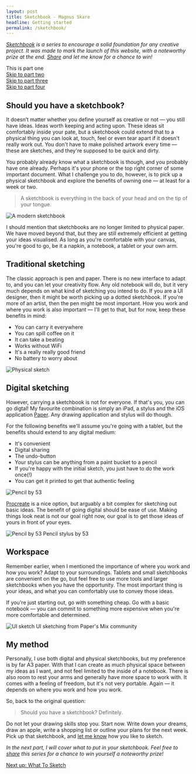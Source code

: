 ```yaml
---
layout: post
title: Sketchbook - Magnus Skare
headline: Getting started
permalink: /sketchbook/
---
```


*<a href="/case-sketchbook">Sketchbook</a> is a series to encourage a solid foundation for any creative project. It was made to mark the launch of this website, with a noteworthy prize at the end. <a href="http://twitter.com/share?text=How%20To%20Start%20Sketching" target="_blank">Share</a> and let me know for a chance to win!*

This is part one<br>
<a href="/sketchbook-2">Skip to part two</a><br>
<a href="/sketchbook-3">Skip to part three</a><br>
<a href="/sketchbook-4">Skip to part four</a>

## Should you have a sketchbook?

It doesn’t matter whether you define yourself as creative or not &mdash; you still have ideas. Ideas worth keeping and acting upon. These ideas sit comfortably inside your pate, but a sketchbook could extend that to a physical thing you can look at, touch, feel or even tear apart if it doesn't really work out. You don't have to make polished artwork every time &mdash; these are sketches, and they're supposed to be quick and dirty.

You probably already know what a sketchbook is though, and you probably have one already. Perhaps it's your phone or the top right corner of some important document. What I challenge you to do, however, is to pick up a physical sketchbook and explore the benefits of owning one &mdash; at least for a week or two.

> A sketchbook is everything in the back of your head and on the tip of your tongue.

<img src="../img/sketchbook/img_01.jpg" alt="A modern sketchbook" class="cover big">

I should mention that sketchbooks are no longer limited to physical paper. We have moved beyond that, but they are still extremely efficient at getting your ideas visualised. As long as you're comfortable with your canvas, you're good to go, be it a napkin, a notebook, a tablet or your own arm.

## Traditional sketching

The classic approach is pen and paper. There is no new interface to adapt to, and you can let your creativity flow. Any old notebook will do, but it very much depends on what kind of sketching you intend to do. If you are a UI designer, then it might be worth picking up a dotted sketchbook. If you're more of an artist, then the pen might be most important. How you work and where you work is also important &mdash; I'll get to that, but for now, keep these benefits in mind:

* You can carry it everywhere
* You can spill coffee on it
* It can take a beating
* Works without WiFi
* It's a really really good friend
* No battery to worry about

<img src="../img/sketchbook/img_06.jpg" alt="Physical sketch" class="cover big">

## Digital sketching

However, carrying a sketchbook is not for everyone. If that's you, you can go digtal! My favourite combination is simply an iPad, a stylus and the iOS application <a href="https://www.fiftythree.com/paper" target="_blank">Paper</a>. Any drawing application and stylus will do though.

For the following benefits we'll assume you're going with a tablet, but the benefits should extend to any digital medium:

* It's convenient
* Digital sharing
* The undo-button
* Your stylus can be anything from a paint bucket to a pencil
* If you're happy with the initial sketch, you just have to do the work once(!)
* You can get it printed to get that authentic feeling

<img src="../img/sketchbook/img_03.jpg" alt="Pencil by 53" class="cover big">

<a href="https://itunes.apple.com/gb/app/procreate-sketch-paint-create./id425073498?mt=8" target="_blank">Procreate</a> is a nice option, but arguably a bit complex for sketching out basic ideas. The benefit of going digital should be ease of use. Making things look neat is not our goal right now, our goal is to get those ideas of yours in front of your eyes.

<span class="sidenote img">
	<img src="../img/sketchbook/img_05.jpg" alt="Pencil by 53">
	<span>Pencil stylus by 53</span>
</span>

## Workspace

Remember earlier, when I mentioned the importance of where you work and how you work? Adapt to your surroundings. Tablets and small sketchbooks are convenient on the go, but feel free to use more tools and larger sketchbooks when you have the opportunity. The most important thing is your ideas, and what you can comfortably use to convey those ideas.

If you're just starting out, go with something cheap. Go with a basic notebook &mdash; you can commit to something more expensive when you're more comfortable and determined.

<span class="sidenote img">
	<img src="../img/sketchbook/img_07.jpg" alt="UI sketch">
	<span>UI sketching from Paper's Mix community</span>
</span>

## My method

Personally, I use both digital and physical sketchbooks, but my preference is by far A3 paper. With that I can create as much physical space between my ideas as I want, and not feel limited to the inside of a notebook. There is also room to rest your arms and generally have more space to work with. It comes with a feeling of freedom, but it's not very portable. Again &mdash; it depends on where you work and how you work.

So, back to the original question:

> Should you have a sketchbook? Definitely.

Do not let your drawing skills stop you. Start now. Write down your dreams, draw an apple, write a shopping list or outline your plans for the next week. Pick up that sketchbook, and <a href="https://twitter.com/MagnusSkare" target="_blank">let me know</a> how you like to sketch.

*In the next part, I will cover what to put in your sketchbook. Feel free to <a href="http://twitter.com/share?text=How%20To%20Start%20Sketching" target="_blank">share</a> this series for a chance to win yourself a noteworthy prize!*

<a href="/sketchbook-2" class="next">Next up: What To Sketch</a>